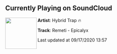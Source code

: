 ## Currently Playing on SoundCloud

[<img align="left" width="100" src="https://i1.sndcdn.com/artworks-0S4T2oU8dGpaUzm8-fbet4g-t50x50.jpg">](https://soundcloud.com/hybridtrapmusic/epicalyx?in=hybridtrapradio/sets/epicalyx)

**Artist**: Hybrid Trap 🔥 

**Track**: Remeti - Epicalyx

Last updated at 09/17/2020 13:57
